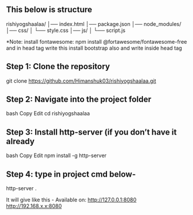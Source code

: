 ## This below is structure 
rishiyogshaalaa/
│── index.html
│── package.json
│── node_modules/
│── css/
│ └── style.css
│── js/
│ └── script.js

*Note: install fontawesome:
npm install @fortawesome/fontawesome-free and in head tag write this <link rel="stylesheet" href="https://cdnjs.cloudflare.com/ajax/libs/font-awesome/6.5.2/css/all.min.css" />
install bootstrap also and write inside head tag <link href="https://cdn.jsdelivr.net/npm/bootstrap@5.3.0/dist/css/bootstrap.min.css" rel="stylesheet" />


## Step 1: Clone the repository

git clone https://github.com/Himanshuk03/rishiyogshaalaa.git

## Step 2: Navigate into the project folder
bash
Copy
Edit
cd rishiyogshaalaa

## Step 3: Install http-server (if you don’t have it already

bash
Copy
Edit
npm install -g http-server

## Step 4: type in project cmd below-
http-server .

It will give like this -
Available on:
  http://127.0.0.1:8080
  http://192.168.x.x:8080

